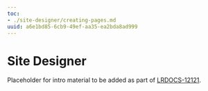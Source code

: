 ```yaml
---
toc:
- ./site-designer/creating-pages.md
uuid: a6e1bd85-6cb9-49ef-aa35-ea2bda8ad999
---
```

# Site Designer

Placeholder for intro material to be added as part of [LRDOCS-12121](https://liferay.atlassian.net/browse/LRDOCS-12121).

<!-- Include the grid for the modules, here's Liferay Administrator's as an example:

::::{grid} 2
:gutter: 3 3 3 3

:::{grid-item-card}  Configuration
:link: ./liferay-administrator/configuration.md

Learn how to get started configuring Liferay DXP.
:::

:::{grid-item-card}  Users, Accounts, and Organizations
:link: ./liferay-administrator/users-accounts-organizations

Learn how Users, Accounts, and Organizations can be used to deliver for your needs on Liferay DXP.
:::

:::{grid-item-card}  User Data
:link: ./liferay-administrator/user-data.md

Learn how to manage user data.
:::

:::{grid-item-card}  Clustering
:link: ./liferay-administrator/clustering.md

Learn how to configure a Liferay cluster.
:::

:::{grid-item-card}  Security
:link: ./liferay-administrator/security.md

Learn how to secure your Liferay environment.
:::
::::
-->
